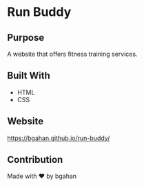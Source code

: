# Run Buddy

## Purpose
A website that offers fitness training services.

## Built With
* HTML
* CSS

## Website
https://bgahan.github.io/run-buddy/

## Contribution
Made with ❤️ by bgahan

